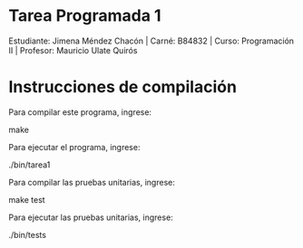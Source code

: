 # Tarea Programada 1

Estudiante: Jimena Méndez Chacón | Carné: B84832 | Curso: Programación II | Profesor: Mauricio Ulate Quirós

# Instrucciones de compilación

Para compilar este programa, ingrese:

make

Para ejecutar el programa, ingrese:

./bin/tarea1

Para compilar las pruebas unitarias, ingrese:

make test

Para ejecutar las pruebas unitarias, ingrese:

./bin/tests
